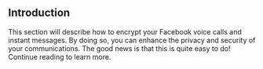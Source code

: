 ## Introduction
This section will describe how to encrypt your Facebook voice calls and instant messages. By doing so, you can enhance the privacy and security of your communications. The good news is that this is quite easy to do! Continue reading to learn more.
